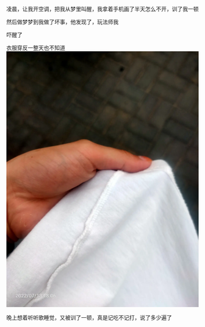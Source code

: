 凌晨，让我开空调，把我从梦里叫醒，我拿着手机画了半天怎么不开，训了我一顿

然后做梦梦到我做了坏事，他发现了，玩法师我

吓醒了

衣服穿反一整天也不知道![](../img/6904315-cac80ddc6ca9857c.jpg)


晚上想着听听歌睡觉，又被训了一顿，真是记吃不记打，说了多少遍了
